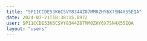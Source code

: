 ```yaml
---
title: "SP11CCDE53K6CSVY8344Z87MM0ZHY6X7SN4X55EQA"
date: 2024-07-21T18:38:15.897Z
user: SP11CCDE53K6CSVY8344Z87MM0ZHY6X7SN4X55EQA
layout: "users"
---
```

    